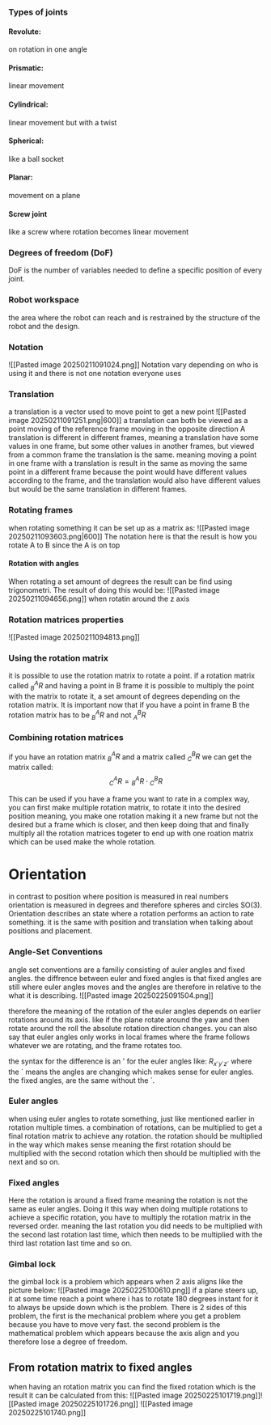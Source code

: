 
### Types of joints
#### Revolute:
on rotation in one angle

#### Prismatic:
linear movement

#### Cylindrical:
linear movement but with a twist

#### Spherical:
like a ball socket

#### Planar:
movement on a plane

#### Screw joint
like a screw where rotation becomes linear movement


### Degrees of freedom (DoF)
DoF is the number of variables needed to define a specific position of every joint.



### Robot workspace
the area where the robot can reach and is restrained by the structure of the robot and the design.



### Notation 
![[Pasted image 20250211091024.png]]
Notation vary depending on who is using it and there is not one notation everyone uses

### Translation
a translation is a vector used to move point to get a new point 
![[Pasted image 20250211091251.png|600]]
a translation can both be viewed as a point moving of the reference frame moving in the opposite direction
A translation is different in different frames, meaning a translation have some values in one frame, but some other values in another frames, but viewed from a common frame the translation is the same. meaning moving a point in one frame with a translation is result in the same as moving the same point in a different frame because the point would have different values according to the frame, and the translation would also have different values but would be the same translation in different frames.


### Rotating frames
when rotating something it can be set up as a matrix as:
![[Pasted image 20250211093603.png|600]]
The notation here is that the result is how you rotate A to B since the A is on top 

#### Rotation with angles
When rotating a set amount of degrees the result can be find using trigonometri.
The result of doing this would be:
![[Pasted image 20250211094656.png]]
when rotatin around the z axis
	
### Rotation matrices properties
![[Pasted image 20250211094813.png]]

### Using the rotation matrix
it is possible to use the rotation matrix to rotate a point. if a rotation matrix called $^{A}_{B} R$ and having a point in B frame it is possible to multiply the point with the matrix to rotate it, a set amount of degrees depending on the rotation matrix. It is important now that if you have a point in frame B the rotation matrix has to be $^{A}_{B} R$ and not $^{B}_{A} R$



### Combining rotation matrices
if you have an rotation matrix ${}^{A}_{B}R$ and a matrix called ${}^{B}_{C}R$ we can get the matrix called:
$${}^{A}_{C}R={}^{A}_{B}R \cdot {}^{B}_{C}R$$

This can be used if you have a frame you want to rate in a complex way, you can first make multiple rotation matrix, to rotate it into the desired position meaning, you make one rotation making it a new frame but not the desired but a frame which is closer, and then keep doing that and finally multiply all the rotation matrices togeter to end up with one roation matrix which can be used make the whole rotation.


# Orientation 
in contrast to position where position is measured in real numbers orientation is measured in degrees and therefore spheres and circles SO(3). 
Orientation describes an state where a rotation performs an action to rate something. it is the same with position and translation when talking about positions and placement.


### Angle-Set Conventions
angle set conventions are a familiy consisting of auler angles and fixed angles.
the diffrence between euler and fixed angles is that fixed angles are still where euler angles moves and the angles are therefore in relative to the what it is describing.
![[Pasted image 20250225091504.png]]

therefore the meaning of the rotation of the euler angles depends on earlier rotations around its axis. like if the plane rotate around the yaw and then rotate around the roll the absolute rotation direction changes. you can also say that euler angles only works in local frames where the frame follows whatever we are rotating, and the frame rotates too.

the syntax for the difference is an ' for the euler angles like: $R_{x´y´z´}$ where the ´ means the angles are changing which makes sense for euler angles. the fixed angles, are the same without the ´.

### Euler angles
when using euler angles to rotate something, just like mentioned earlier in rotation multiple times. a combination of rotations, can be multiplied to get a final rotation matrix to achieve any rotation. the rotation should be multiplied in the way which makes sense meaning the first rotation should be multiplied with the second rotation which then should be multiplied with the next and so on.

### Fixed angles
Here the rotation is around a fixed frame meaning the rotation is not the same as euler angles. Doing it this way when doing multiple rotations to achieve a specific rotation, you have to multiply the rotation matrix in the reversed order. meaning the last rotation you did needs to be multiplied with the second last rotation last time, which then needs to be multiplied with the third last rotation last time and so on.


### Gimbal lock
the gimbal lock is a problem which appears when 2 axis aligns like the picture below:
![[Pasted image 20250225100610.png]]
if a plane steers up, it at some time reach a point where i has to rotate 180 degrees instant for it to always be upside down which is the problem.
There is 2 sides of this problem, the first is the mechanical problem where you get a problem because you have to move very fast.
the second problem is the mathematical problem which appears because the axis align and you therefore lose a degree of freedom.
## From rotation matrix to fixed angles
when having an rotation matrix you can find the fixed rotation which is the result
it can be calculated from this:
![[Pasted image 20250225101719.png]]![[Pasted image 20250225101726.png]]
![[Pasted image 20250225101740.png]]
